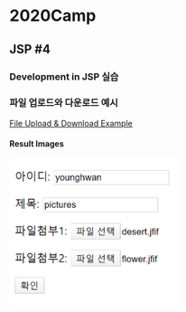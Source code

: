 # 2020Camp

## JSP #4
  ### Development in JSP 실습

  ### 파일 업로드와 다운로드 예시
   [File Upload & Download Example](https://github.com/Younghwan-Lee/2020Camp/tree/master/jspProject4/WebContent/FileLoad)
   #### Result Images
   <img src="https://github.com/Younghwan-Lee/2020Camp/blob/master/jspProject4/WebContent/FileLoad/index.PNG" align="left" height="258"        width="300" >
